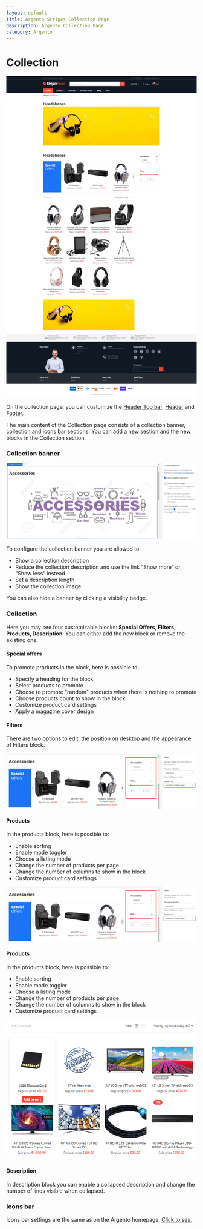 ```yaml
---
layout: default
title: Argento Stripes Collection Page
description: Argento Collection Page
category: Argento
---
```


# Collection

![Argento Stripes Collection page](/images/shopify/collection-page.png)

On the collection page, you can customize the [Header Top bar](/shopify/argento/stripes/header-top-bar), [Header](/shopify/argento/stripes/header) and [Footer](/shopify/argento/stripes/footer). 

The main content of the Collection page consists of a collection banner, collection and icons bar sections. You can add a new section and the new blocks in the Collection section.

### Collection banner

![Argento Stripes Collection page](/images/shopify/collection-banner.png)

To configure the collection banner you are allowed to:

 - Show a collection description
 - Reduce the collection description and use the link “Show more” or “Show less” instead 
 - Set a description length
 - Show the collection image

You can also hide a banner by clicking a visibility badge.

### Collection

Here you may see four customizable blocks: **Special Offers, Filters, Products, Description**. You can either add the new block or remove the existing one.  

#### Special offers

To promote products in the block, here is possible to:

 - Specify a heading for the block
 - Select products to promote
 - Choose to promote "random" products when there is nothing to promote
 - Choose products count to show in the block
 - Customize product card settings
 - Apply a magazine cover design

#### Filters

There are two options to edit: the position on desktop and the appearance of Filters block.

![Argento Stripes Collection page](/images/shopify/filters.png)

#### Products

In the products block, here is possible to:

 - Enable sorting
 - Enable mode toggler
 - Choose a listing mode
 - Change the number of products per page
 - Change the number of columns to show in the block
 - Customize product card settings

![Argento Stripes Collection page](/images/shopify/filters.png)

#### Products

In the products block, here is possible to:

 - Enable sorting
 - Enable mode toggler
 - Choose a listing mode
 - Change the number of products per page
 - Change the number of columns to show in the block
 - Customize product card settings

![Argento Stripes Collection page](/images/shopify/products.png)

#### Description

In description block you can enable a collapsed description and change the number of lines visible when collapsed.

### Icons bar

Icons bar settings are the same as on the Argento homepage. [Click to see.](/shopify/argento/stripes/homepage/#icons-bar)